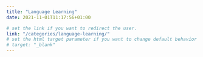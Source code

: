 ```yaml
---
title: "Language Learning"
date: 2021-11-01T11:17:56+01:00

# set the link if you want to redirect the user.
link: "/categories/language-learning/"
# set the html target parameter if you want to change default behavior
# target: "_blank"
---
```

